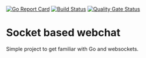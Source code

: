 [![Go Report Card](https://goreportcard.com/badge/github.com/achmudas/websocket-chat)](https://goreportcard.com/report/github.com/achmudas/websocket-chat)
[![Build Status](https://travis-ci.com/achmudas/websocket-chat.svg?branch=master)](https://travis-ci.com/achmudas/websocket-chat)
[![Quality Gate Status](https://sonarcloud.io/api/project_badges/measure?project=achmudas_websocket-chat&metric=alert_status)](https://sonarcloud.io/dashboard?id=achmudas_websocket-chat)

# Socket based webchat

Simple project to get familiar with Go and websockets.